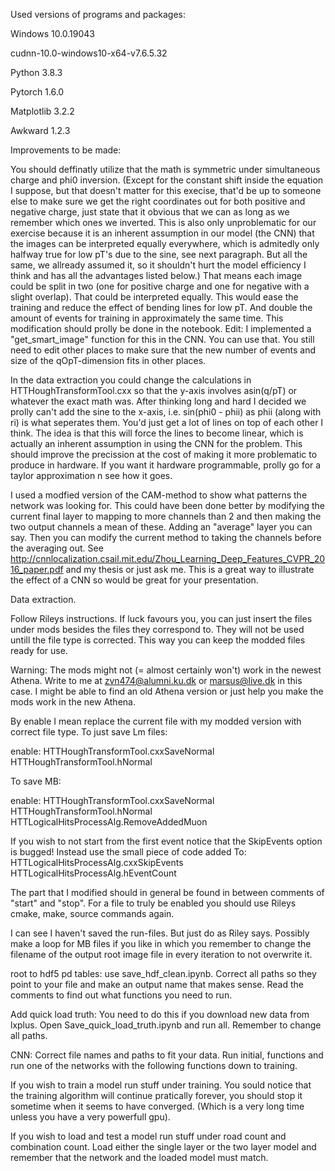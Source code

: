 Used versions of programs and packages:

Windows 10.0.19043

cudnn-10.0-windows10-x64-v7.6.5.32

Python 3.8.3

Pytorch 1.6.0

Matplotlib 3.2.2

Awkward 1.2.3


Improvements to be made:

You should deffinatly utilize that the math is symmetric under simultaneous charge and phi0 inversion. (Except for the constant shift inside the equation I suppose, but that doesn't matter for this execise, that'd be up to someone else to make sure we get the right coordinates out for both positive and negative charge, just state that it obvious that we can as long as we remember which ones we inverted. This is also only unproblematic for our exercise because it is an inherent assumption in our model (the CNN) that the images can be interpreted equally everywhere, which is admitedly only halfway true for low pT's due to the sine, see next paragraph. But all the same, we allready assumed it, so it shouldn't hurt the model efficiency I think and has all the advantages listed below.)
That means each image could be split in two (one for positive charge and one for negative with a slight
overlap). That could be interpreted equally. This would ease the training and reduce the effect of
bending lines for low pT. And double the amount of events for training in approximately the same time. This modification should prolly be done in the notebook.
Edit: I implemented a "get_smart_image" function for this in the CNN. You can use that. You still need to edit other places to make sure that the new number of events and size of the qOpT-dimension fits in other places.

In the data extraction you could change the calculations in HTTHoughTransformTool.cxx
so that the y-axis involves asin(q/pT) or whatever the exact math was. After thinking
long and hard I decided we prolly can't add the sine to the x-axis, i.e. sin(phi0 - phii)
as phii (along with ri) is what seperates them. You'd just get a lot of lines on top of each
other I think. The idea is that this will force the lines to become linear, which is
actually an inherent assumption in using the CNN for the problem. This should improve the
precission at the cost of making it more problematic to produce in hardware. If you want it
hardware programmable, prolly go for a taylor approximation n see how it goes.

I used a modfied version of the CAM-method to show what patterns the network was looking for.
This could have been done better by modifying the current final layer to mapping to more
channels than 2 and then making the two output channels a mean of these. Adding an "average" layer you can say. Then you can modify
the current method to taking the channels before the averaging out. See 
http://cnnlocalization.csail.mit.edu/Zhou_Learning_Deep_Features_CVPR_2016_paper.pdf and my
thesis or just ask me. This is a great way to illustrate the effect of a CNN so would be great
for your presentation.



Data extraction.

Follow Rileys instructions. If luck favours you, you can just insert the files
under mods besides the files they correspond to. They will not be used untill the file type
is corrected. This way you can keep the modded files ready for use.

Warning: The mods might not (= almost certainly won't) work in the
newest Athena. Write to me at zvn474@alumni.ku.dk or marsus@live.dk in this case. I might be able to find
an old Athena version or just help you make the mods work in the new Athena.

By enable I mean replace the current file with my modded version with correct file type.
To just save Lm files:

enable:
HTTHoughTransformTool.cxxSaveNormal
HTTHoughTransformTool.hNormal


To save MB:

enable:
HTTHoughTransformTool.cxxSaveNormal
HTTHoughTransformTool.hNormal
HTTLogicalHitsProcessAlg.RemoveAddedMuon


If you wish to not start from the first event notice that the SkipEvents option is bugged!
Instead use the small piece of code added To:
HTTLogicalHitsProcessAlg.cxxSkipEvents
HTTLogicalHitsProcessAlg.hEventCount

The part that I modified should in general be found in between comments of "start" and "stop".
For a file to truly be enabled you should use Rileys cmake, make, source commands again.

I can see I haven't saved the run-files. But just do as Riley says. Possibly make a loop for
MB files if you like in which you remember to change the filename of the output root image
file in every iteration to not overwrite it.


root to hdf5 pd tables:
use save_hdf_clean.ipynb. Correct all paths so they point to your file and make an output
name that makes sense. Read the comments to find out what functions you need to run.


Add quick load truth:
You need to do this if you download new data from lxplus. Open Save_quick_load_truth.ipynb 
and run all. Remember to change all paths.

CNN:
Correct file names and paths to fit your data. Run initial, functions and run one of the
networks with the following functions down to training.

If you wish to train a model run stuff under training. You sould notice that the training algorithm will continue pratically forever, you should stop it sometime when it seems to have converged. (Which is a very long time unless you have a very powerfull gpu).

If you wish to load and test a model run stuff under road count and combination count.
Load either the single layer or the two layer model and remember that the network and
the loaded model must match.



